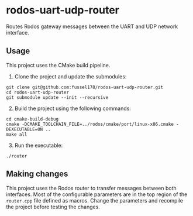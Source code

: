 # rodos-uart-udp-router

Routes Rodos gateway messages between the UART and UDP network interface.

## Usage

This project uses the CMake build pipeline.

1. Clone the project and update the submodules:

```shell
git clone git@github.com:fussel178/rodos-uart-udp-router.git
cd rodos-uart-udp-router
git submodule update --init --recursive
```

2. Build the project using the following commands:

```shell
cd cmake-build-debug
cmake -DCMAKE_TOOLCHAIN_FILE=../rodos/cmake/port/linux-x86.cmake -DEXECUTABLE=ON ..
make all
```

3. Run the executable:

```shell
./router
```

## Making changes

This project uses the Rodos router to transfer messages between both interfaces.
Most of the configurable parameters are in the top region of the `router.cpp` file defined as macros.
Change the parameters and recompile the project before testing the changes.

